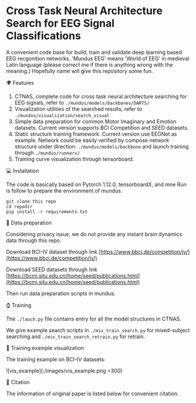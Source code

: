 # Cross Task Neural Architecture Search for EEG Signal Classifications
A convenient code base for build, train and validate deep learning based EEG recgonition networks.
'Mundus EEG' means 'World of EEG' in medieval Latin language (please correct me if there is anything wrong with the meaning.)
Hopefully name will give this repository some fun. 

🌍 Features

1. CTNAS, complete code for cross task neural architecture searching for EEG signals, refer to ```./mundus/models/backbones/DARTS/```
2. Visualization utilities of the searched results, refer to  ```./mundus/visualization/search_visual```
3. Simple data preparation for common Motor Imaginary and Emotion datasets. Current version supports BCI Competition and SEED datasets.
4. Static structure training framework. Current version use EEGNet as example. Network could be easily verified by compose network structure under direction: ```./mundus/models/backbone``` and launch training through ```./mundus/runners/```
5. Training curve visualization through tensorboard.

💻 Installation

The code is basically based on Pytorch 1.12.0, tensorboardX, and mne
Run is follow to prepare the environment of mundus.
```ssh
git clone this repo
cd repodir
pip install -r requirements.txt
```
📖 Data preparation

Considering privacy issue, we do not provide any instant brain dynamics data through this repo.

Download BCI-IV dataset through link [https://www.bbci.de/competition/iv/](https://www.bbci.de/competition/iv/)

Download SEED datasets through link [https://bcmi.sjtu.edu.cn/home/seed/publications.html](https://bcmi.sjtu.edu.cn/home/seed/publications.html)

Then run data preparation scripts in mundus. 

⌚️ Training

The ```./lauch.py``` file contains entry for all the model structures in CTNAS. 

We give example search scripts in `./mix_train_search.py` for mixed-subject searching and `./mix_train_search_retrain.py` for retrain. 


🚗 Training example visualization

The training example on BCI-IV datasets:

![vis_example](./images/vis_example.png  =300)


📒 Citation

The information of original paper is listed below for convenient citation. 


